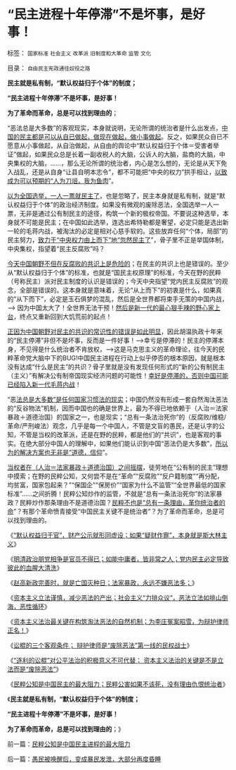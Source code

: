 # “民主进程十年停滞”不是坏事，是好事！

标签： `国家标准` `社会主义` `改革派` `旧制度和大革命` `监管` `文化` 

目录： `自由民主宪政通往奴役之路`

**民主就是私有制，“默认权益归于个体”的制度；**

**“民主进程十年停滞”不是坏事，是好事！**

**为了革命而革命，总是可以找到理由的**；

“恶法总是大多数”的客观现实，本身就说明，无论所谓的统治者是什么出发点，[中国的民主都是可以从自已做起，做现在做起，做小事做起](../../../2010/2/26/中国的民主只不过就是从自已做起，从现在做起.md)。反之，如果民众自已不愿意从小事做起，从自治做起，从自由的舆论中“默认权益归于个体＝受害者举证”做起，如果民众总是长着一副收税人的大脑，公诉人的大脑，盐商的大脑，中央集权的大脑，……，那么无论所谓的统治者，内心是怎么想的，无论是从天下免入战乱，还是从自身“让县自明本志令”，都不可能把“中央的权力”拱手相让，[以致成为可以预期的“人为刀俎，我为鱼肉](../../../2009/10/24/《让县自明本志令》边界成本和死亡循环.md)”。

[以为全国选举，一人一票就民主了](../../../2009/6/21/为什么一人一票三权分立不是民主.md)，也是忽略了，民主本身就是私有制，就是“默认权益归于个体”的政治经济制度。如果没有微观的废除恶法，全国选举一人一票，无非是通过公有制民主的途径，构筑一个新的极权帝国。不要说这种选举，本身就不可能是民主；在中国如此选举，连选出希特勒都是奢望，必定只能是选出新一轮的毛蒋内战，被淘汰的必定是相对心慈手软的。这些放弃任何“个体，局部”的民主努力，[致力于“中央权力由上而下”地“忽然民主了](../../../2012/3/23/国家政治的中央地方彼此绝缘；.md)”，骨子里不正是举国体制，中央集权，指望着“民主反腐败”吗？

[今天中国朝野不但在反腐败的共识上是危险的](../../../2013/2/17/“反腐败”是所有革命的导火索.md)；在民主的共识上也是错误的。至少从“默认权益归于个体”的标准，也就是“国民主权原理”的标准，今天在野的民粹（号称民主）派对民主制度的认识是错误的；今天中央指望“党内民主反腐败”的观念，全部是错误的。这本身就是意味着，无论“从上而下”的初衷是什么，如果真的“从下而下”，必定是玉石俱梦的混乱，然后是全世界都将束手无策的中国内战，——>
因为中国太大了！全世界无法干预！[然后是新一代的最心狠手辣的野心家上台](../../../2011/1/18/欲求无私大帝，将获一代老千.md)，终点又重新回到大饥荒前的起点！

[正因为中国朝野对民主的共识的常识性的错误是如此明显](../../../2013/2/17/不走资本主义道路，任何国家都是死路一条.md)，因此胡温执政十年来的“民主停滞”非但不是坏事，反而是一件好事！——>幸亏是停滞的！民主的停滞本身，不见得是什么统治者不肯放权，——>这是马克思主义的革命理论，往今天的民粹革命党大脑中下的BUG!中国民主进程在行动上似乎停否的根本原因，就是根本没有达成“什么是民主”的共识？骨子里就是没有发现任何形式的“新的公有制民主（主义）”有解决公有制帝国现实经济问题的可能性！[幸好是停滞的，否则中国可能已经陷入新一代毛蒋内战](../../../2012/2/4/“革命儿女”的悲鸣，社会的悲哀，民族的悲剧！.md)！

“恶[法总是大多数”是任何国家习惯法的现实](../../../2013/2/22/资本主义立法谨慎，减少恶法的产出.md)；中国仍然没有形成一套自然淘汰恶法的“反谷物法”机制，因而中国也的确是世界上，最为不得已地依赖于（人治＝法家暴政＋道德治国）的国家之一，也是现实；“总有一条法治死你”的（反腐败/维稳/革命/严刑峻法）观念，几乎是每一个中国人，不管是文盲的愚民，还是认字的公知，不管是当权的改革派，还是在野的民粹，都是他们的“共识”，也是客观的事实。在绝大部分中国人的理解中，如果他们能认识到中国“恶法仍是大多数”，[所以为的解决方案也无非是“道德，信仰](../../../2013/2/21/道德治国是对法家暴政的改革，明朝的双规，诏狱，党争.md)”。

[当权者在（人治＝法家暴政＋道德治国）之间摇摆](../../../2013/1/31/革命有多难，反腐败就更难；.md)，徒劳地在“公有制的民主”理想中摸索；在野的民粹公知，又何尝不是在“革命”“反腐败”“反户籍制度”“再分配，均贫富，国家包起来？”“保国企”“保房价”“国家为什么不监管”“全世界最低的国家标准”……之间折腾！民粹公知炒作的监管，不就是“总有一条法治死你”的法家暴政？民粹炒作那条理由不是道德治国？[民粹不也是“总有一条理由，革你统治者的命](../../../2011/8/17/由下而上“我的利益在那里”的唯利是图.md)”？有那个革命愤青接受“中国民主关键不是统治者”？为了革命而革命，总是可以找到理由的。

《[“默认权益归于官”，财产公示就形同虚设；如果“疑财作罪”，本身就是斯大林主义](%EF%BC%9B)》

《[明清政治朋党相争是官员不得已；如能中庸者，皆非常之人；党内民主必定导致彼此的血腥大清洗](../../../2013/2/21/明朝官场朋党是“人在官场，身不由已”.md)》

《[赵高新政完善时，就是亡国灭种日；法家暴政，永远不嫌恶法多；](../../../2013/2/22/法家暴政不嫌恶法多；赵高新政完善时即亡国灭种之日.md)》

《[资本主义立法谨慎，减少恶法的产出；社会主义“力排众议”，恶法立法如排山倒海，恶性循环](../../../2013/2/22/资本主义立法谨慎，减少恶法的产出.md)》

《[资本主义法治最关键在构筑淘汰恶法的自然机制；为李庄冤案昭雪，为辩护律师正名！](../../../2013/2/22/资本主义成功在构筑了自动淘汰恶法的机制.md)》

《[讼棍的三个客观条件； 辩护律师是“废除恶法”第一线的民权战士](../../../2013/2/23/讼棍的客观条件，辩护律师是“废除恶法”的民权战士；.md)》

《[“逐利的讼棍”对公平法治的积极意义不可代替；
资本主义法治的关键是不是立法而是“废除恶法”](../../../2013/2/23/法治的关键是不是立法，而是“废除恶法”.md)》

《[民粹公知是中国民主的最大阻力；民粹公害如果不该死，没有理由仇恨统治者](../../../2013/2/23/民粹公知是中国民主进程的最大阻力.md)》

《**民主就是私有制，“默认权益归于个体”的制度；**

**“民主进程十年停滞”不是坏事，是好事！**

**为了革命而革命，总是可以找到理由的**；》



前一篇：[民粹公知是中国民主进程的最大阻力](../../../2013/2/23/民粹公知是中国民主进程的最大阻力.md)

后一篇：[愚民被唤醒后，变成暴民发泄，大部分再度昏睡](../../../2013/2/24/愚民被唤醒后，变成暴民发泄，大部分再度昏睡.md)